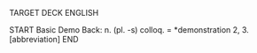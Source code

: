 TARGET DECK
ENGLISH

START
Basic
Demo
Back: n. (pl. -s) colloq. = *demonstration 2, 3. [abbreviation]
END
